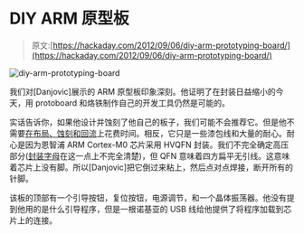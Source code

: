 # DIY ARM 原型板

> 原文:[https://hackaday.com/2012/09/06/diy-arm-prototyping-board/](https://hackaday.com/2012/09/06/diy-arm-prototyping-board/)

![](../Images/fcc8d9add30e0e2fa125e96917e3c25d.png "diy-arm-prototyping-board")

我们对[Danjovic]展示的 ARM 原型板印象深刻。他证明了在封装日益缩小的今天，用 protoboard 和烙铁制作自己的开发工具仍然是可能的。

实话告诉你，如果他设计并蚀刻了他自己的板子，我们可能不会推荐它。但是他不需要[在布局、蚀刻和回流](http://hackaday.com/2011/08/03/an-arm-dev-board-you-can-make-at-home/)上花费时间。相反，它只是一些漆包线和大量的耐心。耐心是因为恩智浦 ARM Cortex-M0 芯片采用 HVQFN 封装。我们不完全确定高压部分([封装字母](http://hackaday.com/2012/08/31/hackaday-links-august-31-2012/)在这一点上不完全清楚)，但 QFN 意味着四方扁平无引线。这意味着芯片上没有脚。所以[Danjovic]把它倒过来粘上，然后点对点焊接，断开所有的针脚。

该板的顶部有一个引导按钮，复位按钮，电源调节，和一个晶体振荡器。他没有提到他用的是什么引导程序，但是一根诺基亚的 USB 线给他提供了将程序加载到芯片上的连接。